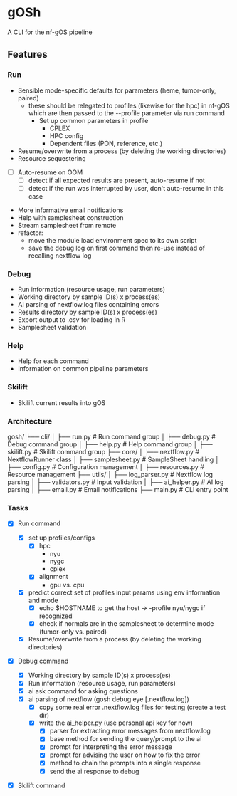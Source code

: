 # gOSh

A CLI for the nf-gOS pipeline

## Features

### Run
- Sensible mode-specific defaults for parameters (heme, tumor-only, paired)
  - these should be relegated to profiles (likewise for the hpc) in nf-gOS
    which are then passed to the --profile parameter via run command
    - Set up common parameters in profile
       - CPLEX
       - HPC config
       - Dependent files (PON, reference, etc.)
- Resume/overwrite from a process (by deleting the working directories)
- Resource sequestering
- [ ] Auto-resume on OOM
    - [ ] detect if all expected results are present, auto-resume if not
    - [ ] detect if the run was interrupted by user, don't auto-resume in this case
- More informative email notifications
- Help with samplesheet construction
- Stream samplesheet from remote
- refactor:
  - move the module load environment spec to its own script
  - save the debug log on first command then re-use instead of recalling nextflow log

### Debug

- Run information (resource usage, run parameters)
- Working directory by sample ID(s) x process(es)
- AI parsing of nextflow.log files containing errors
- Results directory by sample ID(s) x process(es)
- Export output to .csv for loading in R
- Samplesheet validation

### Help

- Help for each command
- Information on common pipeline parameters

### Skilift

- Skilift current results into gOS

### Architecture

 gosh/
 ├── cli/
 │   ├── run.py      # Run command group
 │   ├── debug.py    # Debug command group
 │   ├── help.py     # Help command group
 │   ├── skilift.py  # Skilift command group
 ├── core/
 │   ├── nextflow.py    # NextflowRunner class
 │   ├── samplesheet.py # SampleSheet handling
 │   ├── config.py      # Configuration management
 │   ├── resources.py   # Resource management
 ├── utils/
 │   ├── log_parser.py  # Nextflow log parsing
 │   ├── validators.py  # Input validation
 │   ├── ai_helper.py   # AI log parsing
 │   ├── email.py       # Email notifications
 ├── main.py        # CLI entry point

### Tasks

- [x] Run command
  - [x] set up profiles/configs
    - [x] hpc
      - nyu
      - nygc
      - cplex
    - [x] alignment
      - gpu vs. cpu
  - [x] predict correct set of profiles input params using env information and mode
      - [x] echo $HOSTNAME to get the host -> -profile nyu/nygc if recognized
      - [x] check if normals are in the samplesheet to determine mode (tumor-only vs. paired)
  - [x] Resume/overwrite from a process (by deleting the working directories)
- [x] Debug command
  - [x] Working directory by sample ID(s) x process(es)
  - [x] Run information (resource usage, run parameters)
  - [x] ai ask command for asking questions
  - [x] ai parsing of nextflow (gosh debug eye [.nextflow.log])
    - [x] copy some real error .nextflow.log files for testing (create a test dir)
    - [x] write the ai_helper.py (use personal api key for now)
      - [x] parser for extracting error messages from nextflow.log
      - [x] base method for sending the query/prompt to the ai
      - [x] prompt for interpreting the error message
      - [x] prompt for advising the user on how to fix the error
      - [x] method to chain the prompts into a single response
      - [x] send the ai response to debug
- [x] Skilift command


